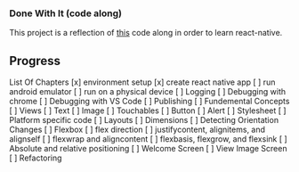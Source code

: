 ### Done With It (code along)
This project is a reflection of [this](https://www.youtube.com/watch?v=0-S5a0eXPoc&t=2246s) code along in order to learn react-native.

## Progress
List Of Chapters
[x] environment setup
[x] create react native app
[ ] run android emulator
[ ] run on a physical device
[ ] Logging
[ ] Debugging with chrome
[ ] Debugging with VS Code
[ ] Publishing
[ ] Fundemental Concepts
[ ] Views
[ ] Text
[ ] Image
[ ] Touchables
[ ] Button
[ ] Alert
[ ] Stylesheet
[ ] Platform specific code
[ ] Layouts
[ ] Dimensions
[ ] Detecting Orientation Changes
[ ] Flexbox
[ ] flex direction
[ ] justifycontent, alignitems, and alignself
[ ] flexwrap and aligncontent
[ ] flexbasis, flexgrow, and flexsink
[ ] Absolute and relative positioning
[ ] Welcome Screen
[ ] View Image Screen
[ ] Refactoring